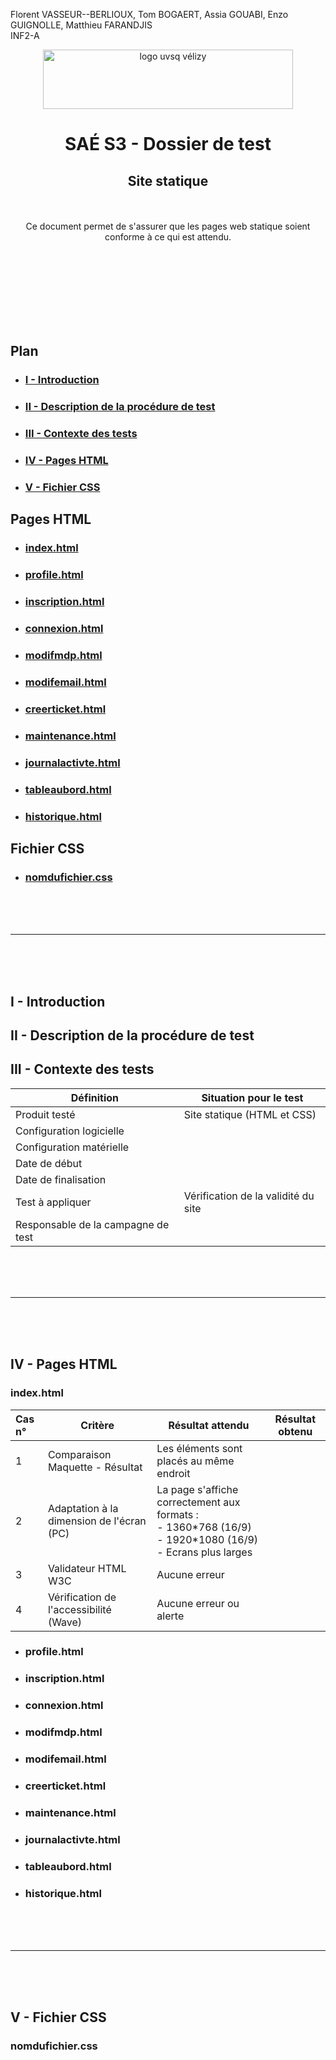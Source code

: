 Florent VASSEUR--BERLIOUX, Tom BOGAERT, Assia GOUABI, Enzo GUIGNOLLE, Matthieu FARANDJIS<br>
INF2-A

<div align="center">
<img height="95" width="400" src="img/IUT_Velizy_Villacoublay_logo_2020_ecran.png" title="logo uvsq vélizy"/>

# SAÉ S3 - Dossier de test
## Site statique

<br><br>
Ce document permet de s'assurer que les pages web statique soient conforme à ce qui est attendu.

</div>

<br><br><br><br><br><br><br>

## Plan
- ### [I - Introduction](#I)
- ### [II - Description de la procédure de test](#II)
- ### [III - Contexte des tests](#III)
- ### [IV - Pages HTML](#IV)
- ### [V - Fichier CSS](#V)


## <a name="IV"></a>Pages HTML
- ### [index.html](#a)
- ### [profile.html](#b)
- ### [inscription.html](#c)
- ### [connexion.html](#d)
- ### [modifmdp.html](#e)
- ### [modifemail.html](#f)
- ### [creerticket.html](#h)
- ### [maintenance.html](#i)
- ### [journalactivte.html](#j)
- ### [tableaubord.html](#k)
- ### [historique.html](#l)

## <a name="V"></a>Fichier CSS
- ### [nomdufichier.css](#1)

<br><br><br>

----------

<br><br><br>

## <a name="I"></a>I - Introduction

## <a name="II"></a>II - Description de la procédure de test

## <a name="III"></a>III - Contexte des tests

| Définition                         | Situation pour le test              |
|------------------------------------|-------------------------------------|
| Produit testé                      | Site statique (HTML et CSS)         |
| Configuration logicielle           |                                     |
| Configuration matérielle           |                                     |
| Date de début                      |                                     |
| Date de finalisation               |                                     |
| Test à appliquer                   | Vérification de la validité du site |
| Responsable de la campagne de test |                                     |

<br><br><br>

----------

<br><br><br>

## IV - Pages HTML

### <a name="a"></a>index.html

| Cas n° | Critère                                   | Résultat attendu                                                                                                        | Résultat obtenu |
|:-------|-------------------------------------------|-------------------------------------------------------------------------------------------------------------------------|-----------------|
| 1      | Comparaison Maquette - Résultat           | Les éléments sont placés au même endroit                                                                                |                 |
| 2      | Adaptation à la dimension de l'écran (PC) | La page s'affiche correctement aux formats :<br/> - 1360\*768 (16/9)<br/> - 1920\*1080 (16/9)<br/> - Ecrans plus larges |                 |
| 3      | Validateur HTML W3C                       | Aucune erreur                                                                                                           |                 |
| 4      | Vérification de l'accessibilité (Wave)    | Aucune erreur ou alerte                                                                                                 |                 |

- ### profile.html
- ### inscription.html
- ### connexion.html
- ### modifmdp.html
- ### modifemail.html
- ### creerticket.html
- ### maintenance.html
- ### journalactivte.html
- ### tableaubord.html
- ### historique.html

<br><br><br>

-------

<br><br><br>

## V - Fichier CSS

### <a name="1"></a>nomdufichier.css